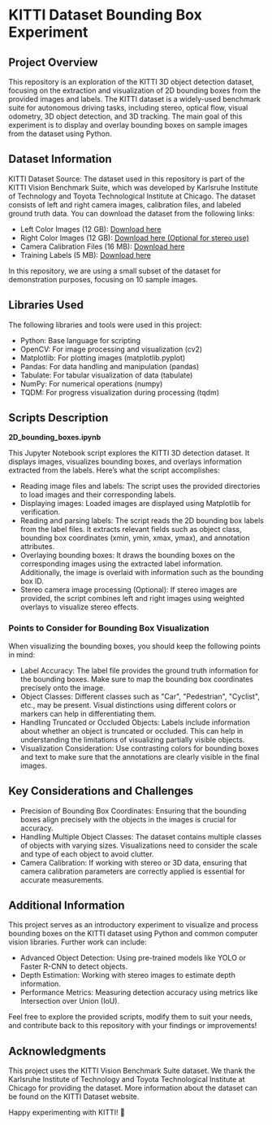 # KITTI Dataset Bounding Box Experiment

## Project Overview
This repository is an exploration of the KITTI 3D object detection dataset, focusing on the extraction and visualization of 2D bounding boxes from the provided images and labels. The KITTI dataset is a widely-used benchmark suite for autonomous driving tasks, including stereo, optical flow, visual odometry, 3D object detection, and 3D tracking. The main goal of this experiment is to display and overlay bounding boxes on sample images from the dataset using Python.

## Dataset Information
KITTI Dataset Source: The dataset used in this repository is part of the KITTI Vision Benchmark Suite, which was developed by Karlsruhe Institute of Technology and Toyota Technological Institute at Chicago. The dataset consists of left and right camera images, calibration files, and labeled ground truth data. You can download the dataset from the following links:

- Left Color Images (12 GB): <a href="https://s3.eu-central-1.amazonaws.com/avg-kitti/data_object_image_2.zip" target="_blank">Download here</a>
- Right Color Images (12 GB): <a href="https://s3.eu-central-1.amazonaws.com/avg-kitti/data_object_image_3.zip" target="_blank">Download here (Optional for stereo use)</a>
- Camera Calibration Files (16 MB): <a href="https://s3.eu-central-1.amazonaws.com/avg-kitti/data_object_calib.zip" target="_blank">Download here</a>
- Training Labels (5 MB): <a href="https://s3.eu-central-1.amazonaws.com/avg-kitti/data_object_label_2.zip" target="_blank">Download here</a>

In this repository, we are using a small subset of the dataset for demonstration purposes, focusing on 10 sample images.

## Libraries Used
The following libraries and tools were used in this project:

- Python: Base language for scripting
- OpenCV: For image processing and visualization (cv2)
- Matplotlib: For plotting images (matplotlib.pyplot)
- Pandas: For data handling and manipulation (pandas)
- Tabulate: For tabular visualization of data (tabulate)
- NumPy: For numerical operations (numpy)
- TQDM: For progress visualization during processing (tqdm)

## Scripts Description

**2D_bounding_boxes.ipynb**

This Jupyter Notebook script explores the KITTI 3D detection dataset. It displays images, visualizes bounding boxes, and overlays information extracted from the labels. Here’s what the script accomplishes:

- Reading image files and labels: The script uses the provided directories to load images and their corresponding labels.
- Displaying images: Loaded images are displayed using Matplotlib for verification.
- Reading and parsing labels: The script reads the 2D bounding box labels from the label files. It extracts relevant fields such as object class, bounding box coordinates (xmin, ymin, xmax, ymax), and annotation attributes.
- Overlaying bounding boxes: It draws the bounding boxes on the corresponding images using the extracted label information. Additionally, the image is overlaid with information such as the bounding box ID.
- Stereo camera image processing (Optional): If stereo images are provided, the script combines left and right images using weighted overlays to visualize stereo effects.

### Points to Consider for Bounding Box Visualization
When visualizing the bounding boxes, you should keep the following points in mind:

- Label Accuracy: The label file provides the ground truth information for the bounding boxes. Make sure to map the bounding box coordinates precisely onto the image.
- Object Classes: Different classes such as "Car", "Pedestrian", "Cyclist", etc., may be present. Visual distinctions using different colors or markers can help in differentiating them.
- Handling Truncated or Occluded Objects: Labels include information about whether an object is truncated or occluded. This can help in understanding the limitations of visualizing partially visible objects.
- Visualization Consideration: Use contrasting colors for bounding boxes and text to make sure that the annotations are clearly visible in the final images.

## Key Considerations and Challenges
- Precision of Bounding Box Coordinates: Ensuring that the bounding boxes align precisely with the objects in the images is crucial for accuracy.
- Handling Multiple Object Classes: The dataset contains multiple classes of objects with varying sizes. Visualizations need to consider the scale and type of each object to avoid clutter.
- Camera Calibration: If working with stereo or 3D data, ensuring that camera calibration parameters are correctly applied is essential for accurate measurements.

## Additional Information
This project serves as an introductory experiment to visualize and process bounding boxes on the KITTI dataset using Python and common computer vision libraries. Further work can include:

- Advanced Object Detection: Using pre-trained models like YOLO or Faster R-CNN to detect objects.
- Depth Estimation: Working with stereo images to estimate depth information.
- Performance Metrics: Measuring detection accuracy using metrics like Intersection over Union (IoU).

Feel free to explore the provided scripts, modify them to suit your needs, and contribute back to this repository with your findings or improvements!

## Acknowledgments
This project uses the KITTI Vision Benchmark Suite dataset. We thank the Karlsruhe Institute of Technology and Toyota Technological Institute at Chicago for providing the dataset. More information about the dataset can be found on the KITTI Dataset website.

Happy experimenting with KITTI! 🚗